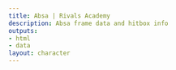 ```yaml
---
title: Absa | Rivals Academy
description: Absa frame data and hitbox info
outputs:
- html
- data
layout: character
---
```



